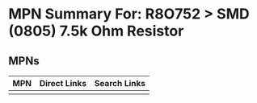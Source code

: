 



# MPN Summary For: R8O752 > SMD (0805) 7.5k Ohm Resistor

## MPNs
  

|MPN|Direct Links|Search Links|
| :--- | :--- | :--- |
||||
